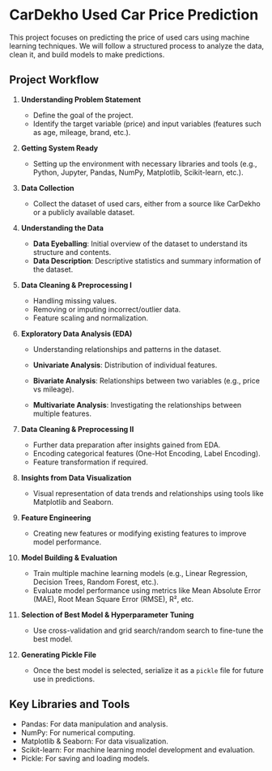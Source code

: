 # CarDekho Used Car Price Prediction

This project focuses on predicting the price of used cars using machine learning techniques. We will follow a structured process to analyze the data, clean it, and build models to make predictions.

## Project Workflow

1. **Understanding Problem Statement**
   - Define the goal of the project.
   - Identify the target variable (price) and input variables (features such as age, mileage, brand, etc.).
   
2. **Getting System Ready**
   - Setting up the environment with necessary libraries and tools (e.g., Python, Jupyter, Pandas, NumPy, Matplotlib, Scikit-learn, etc.).

3. **Data Collection**
   - Collect the dataset of used cars, either from a source like CarDekho or a publicly available dataset.
   
4. **Understanding the Data**
   - **Data Eyeballing**: Initial overview of the dataset to understand its structure and contents.
   - **Data Description**: Descriptive statistics and summary information of the dataset.

5. **Data Cleaning & Preprocessing I**
   - Handling missing values.
   - Removing or imputing incorrect/outlier data.
   - Feature scaling and normalization.

6. **Exploratory Data Analysis (EDA)**
   - Understanding relationships and patterns in the dataset.

   - **Univariate Analysis**: Distribution of individual features.
   - **Bivariate Analysis**: Relationships between two variables (e.g., price vs mileage).
   - **Multivariate Analysis**: Investigating the relationships between multiple features.

7. **Data Cleaning & Preprocessing II**
   - Further data preparation after insights gained from EDA.
   - Encoding categorical features (One-Hot Encoding, Label Encoding).
   - Feature transformation if required.

8. **Insights from Data Visualization**
   - Visual representation of data trends and relationships using tools like Matplotlib and Seaborn.

9. **Feature Engineering**
   - Creating new features or modifying existing features to improve model performance.

10. **Model Building & Evaluation**
    - Train multiple machine learning models (e.g., Linear Regression, Decision Trees, Random Forest, etc.).
    - Evaluate model performance using metrics like Mean Absolute Error (MAE), Root Mean Square Error (RMSE), R², etc.

11. **Selection of Best Model & Hyperparameter Tuning**
    - Use cross-validation and grid search/random search to fine-tune the best model.

12. **Generating Pickle File**
    - Once the best model is selected, serialize it as a `pickle` file for future use in predictions.

## Key Libraries and Tools
  * Pandas: For data manipulation and analysis.
  * NumPy: For numerical computing.
  * Matplotlib & Seaborn: For data visualization.
  * Scikit-learn: For machine learning model development and evaluation.
  * Pickle: For saving and loading models.


